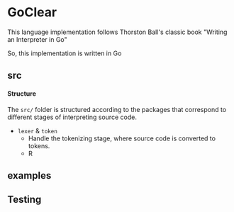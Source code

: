 # GoClear

This language implementation follows Thorston Ball's classic book "Writing an Interpreter in Go"

So, this implementation is written in Go

## src

#### Structure
The `src/` folder is structured according to the packages that correspond to different stages of interpreting source code.
- `lexer` & `token`
  - Handle the tokenizing stage, where source code is converted to tokens.
  - R

## examples

## Testing